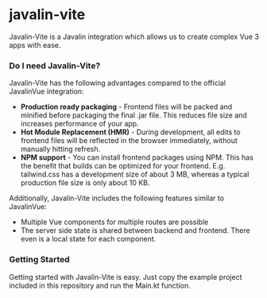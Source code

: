 # javalin-vite

Javalin-Vite is a Javalin integration which allows us to create complex Vue 3 apps with ease.

### Do I need Javalin-Vite?
Javalin-Vite has the following advantages compared to the official JavalinVue integration:
- **Production ready packaging** - Frontend files will be packed and minified before packaging the final .jar file. This reduces file size and increases performance of your app.
- **Hot Module Replacement (HMR)** - During development, all edits to frontend files will be reflected in the browser immediately, without manually hitting refresh.
- **NPM support** - You can install frontend packages using NPM. This has the benefit that builds can be optimized for your frontend. E.g. tailwind.css has a development size of about 3 MB, whereas a typical production file size is only about 10 KB.

Additionally, Javalin-Vite includes the following features similar to JavalinVue:
- Multiple Vue components for multiple routes are possible
- The server side state is shared between backend and frontend. There even is a local state for each component.

### Getting Started
Getting started with Javalin-Vite is easy. Just copy the example project included in this repository and run the Main.kt function.